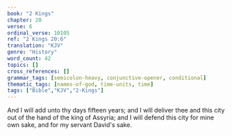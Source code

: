```yaml
---
book: "2 Kings"
chapter: 20
verse: 6
ordinal_verse: 10105
ref: "2 Kings 20:6"
translation: "KJV"
genre: "History"
word_count: 42
topics: []
cross_references: []
grammar_tags: [semicolon-heavy, conjunctive-opener, conditional]
thematic_tags: [names-of-god, time-units, time]
tags: ["Bible","KJV","2-Kings"]
---
```

And I will add unto thy days fifteen years; and I will deliver thee and this city out of the hand of the king of Assyria; and I will defend this city for mine own sake, and for my servant David's sake.
